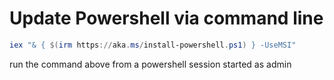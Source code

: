 # Update Powershell via command line

```powershell
iex "& { $(irm https://aka.ms/install-powershell.ps1) } -UseMSI"
```

run the command above from a powershell session started as admin
